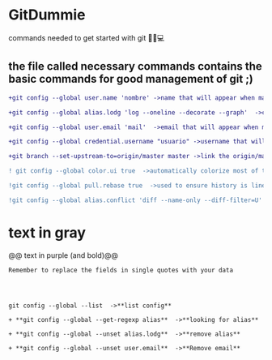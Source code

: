 # GitDummie
 commands needed to get started with git 👨‍💻💻
 
 the file called necessary commands contains the basic commands for good management of git ;)
-------------------------------------------

```diff
+git config --global user.name 'nombre' ->name that will appear when making a commit.

+git config --global alias.lodg 'log --oneline --decorate --graph'  ->create an alias.

+git config --global user.email 'mail'  ->email that will appear when making a commit.

+git config --global credential.username "usuario" ->username that will appear when making a commit.

+git branch --set-upstream-to=origin/master master ->link the origin/master (remote) branch to the local master branch(while on master) git pull = git pull origin master.
```
```diff
! git config --global color.ui true  ->automatically colorize most of the output it displays.

!git config --global pull.rebase true  ->used to ensure history is linear by avoiding unnecessary merge commits, "I want my changes to take precedence over what everyone else has done".

!git config --global alias.conflict 'diff --name-only --diff-filter=U'  ->when executed, performs a diff function on Git data sources. These data sources can be commits, branches, and files, among other possibilities.
```
# text in gray
@@ text in purple (and bold)@@
```
Remember to replace the fields in single quotes with your data




git config --global --list  ->**list config**

+ **git config --global --get-regexp alias**  ->**looking for alias**

+ **git config --global --unset alias.lodg**  ->**remove alias**

+ **git config --global --unset user.email**  ->**Remove email**
